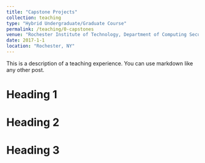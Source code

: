 ```yaml
---
title: "Capstone Projects"
collection: teaching
type: "Hybrid Undergraduate/Graduate Course"
permalink: /teaching/0-capstones
venue: "Rochester Institute of Technology, Department of Computing Security"
date: 2017-1-1
location: "Rochester, NY"
---
```


This is a description of a teaching experience. You can use markdown like any other post.

Heading 1
======

Heading 2
======

Heading 3
======
